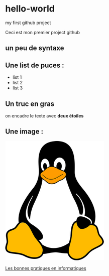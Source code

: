 # hello-world

my first github project

Ceci est mon premier project github

un peu de syntaxe
----------------------

## Une list de puces :
- list 1
- list 2
- list 3

## **Un truc en gras**
on encadre le texte avec **deux étoiles**

## Une image :

![Tux, the Linux mascot](/tux.png)


[Les bonnes pratiques en informatiques](https://lycee-benoit.tech/NSI/prem/git/git.html)
